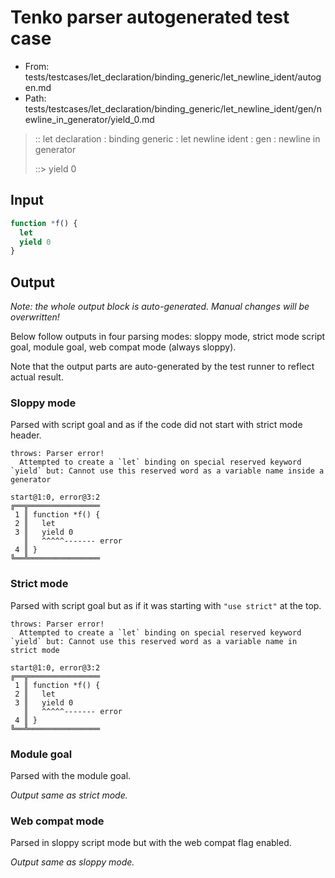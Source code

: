 # Tenko parser autogenerated test case

- From: tests/testcases/let_declaration/binding_generic/let_newline_ident/autogen.md
- Path: tests/testcases/let_declaration/binding_generic/let_newline_ident/gen/newline_in_generator/yield_0.md

> :: let declaration : binding generic : let newline ident : gen : newline in generator
>
> ::> yield 0

## Input


`````js
function *f() {
  let
  yield 0
}
`````

## Output

_Note: the whole output block is auto-generated. Manual changes will be overwritten!_

Below follow outputs in four parsing modes: sloppy mode, strict mode script goal, module goal, web compat mode (always sloppy).

Note that the output parts are auto-generated by the test runner to reflect actual result.

### Sloppy mode

Parsed with script goal and as if the code did not start with strict mode header.

`````
throws: Parser error!
  Attempted to create a `let` binding on special reserved keyword `yield` but: Cannot use this reserved word as a variable name inside a generator

start@1:0, error@3:2
╔══╦════════════════
 1 ║ function *f() {
 2 ║   let
 3 ║   yield 0
   ║   ^^^^^------- error
 4 ║ }
╚══╩════════════════

`````

### Strict mode

Parsed with script goal but as if it was starting with `"use strict"` at the top.

`````
throws: Parser error!
  Attempted to create a `let` binding on special reserved keyword `yield` but: Cannot use this reserved word as a variable name in strict mode

start@1:0, error@3:2
╔══╦════════════════
 1 ║ function *f() {
 2 ║   let
 3 ║   yield 0
   ║   ^^^^^------- error
 4 ║ }
╚══╩════════════════

`````


### Module goal

Parsed with the module goal.

_Output same as strict mode._

### Web compat mode

Parsed in sloppy script mode but with the web compat flag enabled.

_Output same as sloppy mode._
